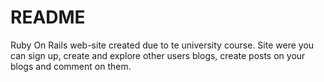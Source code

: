 # README

Ruby On Rails web-site created due to te university course. Site were you can sign up, create and explore other users blogs, create posts on your blogs and comment on them. 
